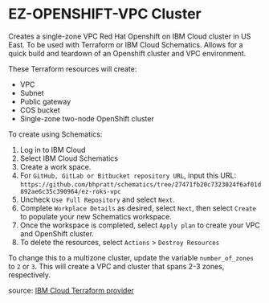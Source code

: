 # EZ-OPENSHIFT-VPC Cluster

Creates a single-zone VPC Red Hat Openshift on IBM Cloud cluster in US East. To be used with Terraform or IBM Cloud Schematics. Allows for a quick build and teardown of an Openshift cluster and VPC environment.

These Terraform resources will create:
- VPC
- Subnet
- Public gateway
- COS bucket
- Single-zone two-node OpenShift cluster

To create using Schematics:

1. Log in to IBM Cloud
2. Select IBM Cloud Schematics
3. Create a work space.
4. For `GitHub, GitLab or Bitbucket repository URL`, input this URL: `https://github.com/bhpratt/schematics/tree/27471fb20c7323024f6af01d892ae6c35c390964/ez-roks-vpc`
5. Uncheck `Use Full Repository` and select `Next`.
6. Complete `Workplace Details` as desired, select `Next`, then select `Create` to populate your new Schematics workspace.
7. Once the workspace is completed, select `Apply plan` to create your VPC and OpenShift cluster.
8. To delete the resources, select `Actions` > `Destroy Resources` 

To change this to a multizone cluster, update the variable `number_of_zones` to `2` or `3`. This will create a VPC and cluster that spans 2-3 zones, respectively.

source: [IBM Cloud Terraform provider](https://github.com/IBM-Cloud/terraform-provider-ibm/tree/master/examples/ibm-cluster/roks-on-vpc-gen2)